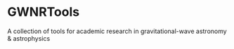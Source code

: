 # GWNRTools

A collection of tools for academic research in gravitational-wave astronomy & astrophysics
